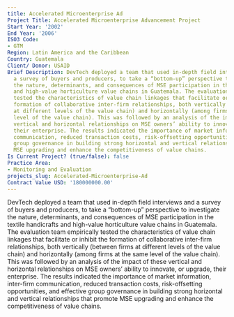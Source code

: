 ```yaml
---
title: Accelerated Microenterprise Ad
Project Title: Accelerated Microenterprise Advancement Project
Start Year: '2002'
End Year: '2006'
ISO3 Code:
- GTM
Region: Latin America and the Caribbean
Country: Guatemala
Client/ Donor: USAID
Brief Description: DevTech deployed a team that used in-depth field interviews and
  a survey of buyers and producers, to take a “bottom-up” perspective to investigate
  the nature, determinants, and consequences of MSE participation in the textile handicrafts
  and high-value horticulture value chains in Guatemala. The evaluation team empirically
  tested the characteristics of value chain linkages that facilitate or inhibit the
  formation of collaborative inter-firm relationships, both vertically (between firms
  at different levels of the value chain) and horizontally (among firms at the same
  level of the value chain). This was followed by an analysis of the impact of these
  vertical and horizontal relationships on MSE owners’ ability to innovate, or upgrade,
  their enterprise. The results indicated the importance of market information, inter-firm
  communication, reduced transaction costs, risk-offsetting opportunities, and effective
  group governance in building strong horizontal and vertical relationships that promote
  MSE upgrading and enhance the competitiveness of value chains.
Is Current Project? (true/false): false
Practice Area:
- Monitoring and Evaluation
projects_slug: Accelerated-Microenterprise-Ad
Contract Value USD: '180000000.00'
---
```


DevTech deployed a team that used in-depth field interviews and a survey of buyers and producers, to take a “bottom-up” perspective to investigate the nature, determinants, and consequences of MSE participation in the textile handicrafts and high-value horticulture value chains in Guatemala. The evaluation team empirically tested the characteristics of value chain linkages that facilitate or inhibit the formation of collaborative inter-firm relationships, both vertically (between firms at different levels of the value chain) and horizontally (among firms at the same level of the value chain). This was followed by an analysis of the impact of these vertical and horizontal relationships on MSE owners’ ability to innovate, or upgrade, their enterprise. The results indicated the importance of market information, inter-firm communication, reduced transaction costs, risk-offsetting opportunities, and effective group governance in building strong horizontal and vertical relationships that promote MSE upgrading and enhance the competitiveness of value chains.